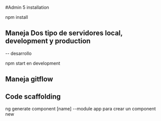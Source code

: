 #Admin 5
 installation

 npm install

## Maneja Dos tipo de servidores local, development y production

-- desarrollo

npm start en development


## Maneja gitflow

## Code scaffolding

ng generate component [name] --module app para crear un component new
